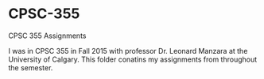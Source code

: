 # CPSC-355
CPSC 355 Assignments

I was in CPSC 355 in Fall 2015 with professor Dr. Leonard Manzara at the University of Calgary. 
This folder conatins my assignments from throughout the semester.

